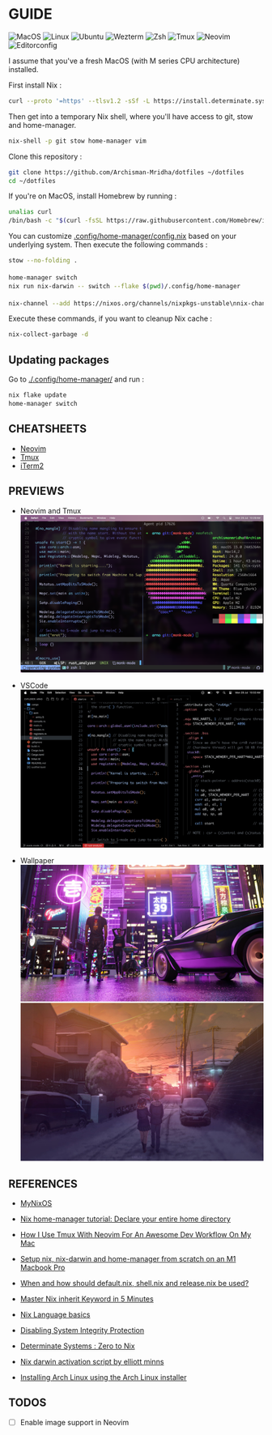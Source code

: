 # GUIDE

<p>
	<img alt="MacOS" src="https://img.shields.io/badge/macOS-000?logo=macos&logoColor=fff&style=for-the-badge" />
	<img alt="Linux" src="https://img.shields.io/badge/Linux-FCC624?logo=linux&logoColor=000&style=for-the-badge" />
	<img alt="Ubuntu" src="https://img.shields.io/badge/Ubuntu-E95420?logo=ubuntu&logoColor=fff&style=for-the-badge" />
	<img alt="Wezterm" src="https://img.shields.io/badge/WezTerm-4E49EE?logo=wezterm&logoColor=fff&style=for-the-badge" />
	<img alt="Zsh" src="https://img.shields.io/badge/Zsh-F15A24?logo=zsh&logoColor=fff&style=for-the-badge" />
	<img alt="Tmux" src="https://img.shields.io/badge/tmux-1BB91F?logo=tmux&logoColor=fff&style=for-the-badge" />
	<img alt="Neovim" src="https://img.shields.io/badge/Neovim-57A143?logo=neovim&logoColor=fff&style=for-the-badge" />
	<img alt="Editorconfig" src="https://img.shields.io/badge/EditorConfig-FEFEFE?logo=editorconfig&logoColor=000&style=for-the-badge" />
</p>

I assume that you've a fresh MacOS (with M series CPU architecture) installed.

First install Nix :

```sh
curl --proto '=https' --tlsv1.2 -sSf -L https://install.determinate.systems/nix | sh -s -- install
```

Then get into a temporary Nix shell, where you'll have access to git, stow and home-manager.

```sh
nix-shell -p git stow home-manager vim
```

Clone this repository :

```sh
git clone https://github.com/Archisman-Mridha/dotfiles ~/dotfiles
cd ~/dotfiles
```

If you're on MacOS, install Homebrew by running :

```sh
unalias curl
/bin/bash -c "$(curl -fsSL https://raw.githubusercontent.com/Homebrew/install/HEAD/install.sh)"
```

You can customize [.config/home-manager/config.nix](.config/home-manager/config.nix) based on your
underlying system. Then execute the following commands :

```sh
stow --no-folding .

home-manager switch
nix run nix-darwin -- switch --flake $(pwd)/.config/home-manager

nix-channel --add https://nixos.org/channels/nixpkgs-unstable\nnix-channel --update
```

Execute these commands, if you want to cleanup Nix cache :

```sh
nix-collect-garbage -d
```

## Updating packages

Go to [./.config/home-manager/](./.config/home-manager/) and run :

```sh
nix flake update
home-manager switch
```

## CHEATSHEETS

- [Neovim](https://gist.github.com/Archisman-Mridha/41923c35fec46d46497a06bdca56cb6f)
- [Tmux](https://gist.github.com/Archisman-Mridha/d0157da78bac7e1675aa15cfdfa2eb97)
- [iTerm2](https://gist.github.com/Archisman-Mridha/b7654858acb1d7169482f1307b786a67)

## PREVIEWS

- Neovim and Tmux
  ![Neovim and Tmux](./previews/neovim-and-tmux.png)

- VSCode
  ![VSCode](./previews/vscode.png)

- Wallpaper
  ![CyberPunk](./.config/wallpapers/cyberpunk.jpg)
	![Romantic](./.config/wallpapers/romantic.jpg)

## REFERENCES

- [MyNixOS](https://mynixos.com)

- [Nix home-manager tutorial: Declare your entire home directory](https://youtu.be/FcC2dzecovw)

- [How I Use Tmux With Neovim For An Awesome Dev Workflow On My Mac](https://www.youtube.com/watch?v=U-omALWIBos)

- [Setup nix, nix-darwin and home-manager from scratch on an M1 Macbook Pro](https://gist.github.com/jmatsushita/5c50ef14b4b96cb24ae5268dab613050)

- [When and how should default.nix, shell.nix and release.nix be used?](https://stackoverflow.com/questions/44088192/when-and-how-should-default-nix-shell-nix-and-release-nix-be-used)

- [Master Nix inherit Keyword in 5 Minutes](https://www.ersocon.net/articles/master-nix-inherit-keyword-in-5-minutes~c464b126-0d57-4971-9a87-2515f9aa8d19)

- [Nix Language basics](https://nix.dev/tutorials/nix-language.html)

- [Disabling System Integrity Protection](https://github.com/koekeishiya/yabai/wiki/Disabling-System-Integrity-Protection)
- [Determinate Systems : Zero to Nix](https://zero-to-nix.com)

- [Nix darwin activation script by elliott minns](https://gist.github.com/elliottminns/211ef645ebd484eb9a5228570bb60ec3)

- [Installing Arch Linux using the Arch Linux installer](https://www.youtube.com/watch?v=FxeriGuJKTM&t=354s)

## TODOS

- [ ] Enable image support in Neovim
